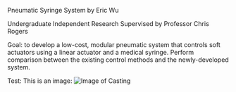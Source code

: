 Pneumatic Syringe System by Eric Wu

Undergraduate Independent Research Supervised by Professor Chris Rogers

Goal: to develop a low-cost, modular pneumatic system that controls soft actuators using a linear actuator and a medical syringe. Perform comparison between the existing control methods and the newly-developed system.

Test: This is an image:
![Image of Casting](https://github.com/EricYufengWu/PneumaticSyringeSystem/Documentation/Casting.)